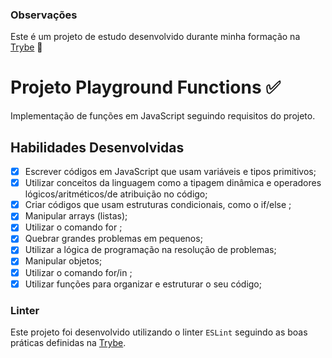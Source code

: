 ### Observações

Este é um projeto de estudo desenvolvido durante minha formação na [Trybe](https://www.betrybe.com/) :rocket:

# Projeto Playground Functions :white_check_mark:

Implementação de funções em JavaScript seguindo requisitos do projeto.

## Habilidades Desenvolvidas

- [X] Escrever códigos em JavaScript que usam variáveis e tipos primitivos;
- [X] Utilizar conceitos da linguagem como a tipagem dinâmica e operadores lógicos/aritméticos/de atribuição no código;
- [X] Criar códigos que usam estruturas condicionais, como o if/else ;
- [X] Manipular arrays (listas);
- [X] Utilizar o comando for ;
- [X] Quebrar grandes problemas em pequenos;
- [X] Utilizar a lógica de programação na resolução de problemas;
- [X] Manipular objetos;
- [X] Utilizar o comando for/in ;
- [X] Utilizar funções para organizar e estruturar o seu código;

### Linter

Este projeto foi desenvolvido utilizando o linter `ESLint` seguindo as boas práticas definidas na [Trybe](https://www.betrybe.com/).
